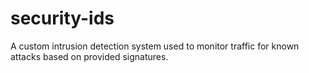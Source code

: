 # security-ids
A custom intrusion detection system used to monitor traffic for known attacks based on provided signatures.
